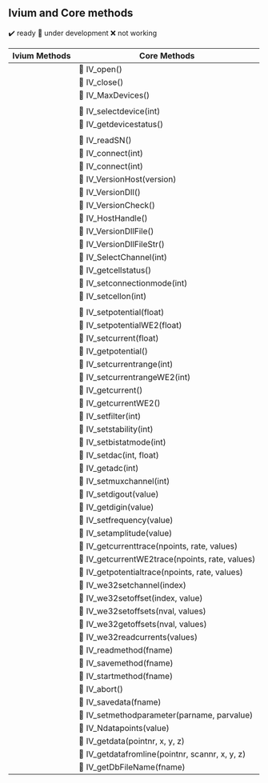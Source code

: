 ## Ivium and Core methods

:heavy_check_mark: ready
:small_orange_diamond: under development
:x: not working

| Ivium Methods | Core Methods                                                    |
| ------------- | --------------------------------------------------------------- |
|               | :small_orange_diamond: IV_open()                                    |
|               | :small_orange_diamond: IV_close()                                   |
|               | :small_orange_diamond: IV_MaxDevices()                              |
|               |                                                                 |
|               | :small_orange_diamond: IV_selectdevice(int)                         |
|               | :small_orange_diamond: IV_getdevicestatus()                         |
|               |                                                                 |
|               | :small_orange_diamond: IV_readSN()                                  |
|               | :small_orange_diamond: IV_connect(int)                              |
|               | :small_orange_diamond: IV_connect(int)                              |
|               | :small_orange_diamond: IV_VersionHost(version)                      |
|               | :small_orange_diamond: IV_VersionDll()                              |
|               | :small_orange_diamond: IV_VersionCheck()                            |
|               | :small_orange_diamond: IV_HostHandle()                              |
|               | :small_orange_diamond: IV_VersionDllFile()                          |
|               | :small_orange_diamond: IV_VersionDllFileStr()                       |
|               | :small_orange_diamond: IV_SelectChannel(int)                        |
|               | :small_orange_diamond: IV_getcellstatus()                           |
|               | :small_orange_diamond: IV_setconnectionmode(int)                    |
|               | :small_orange_diamond: IV_setcellon(int)                            |
|               |                                                                 |
|               | :small_orange_diamond: IV_setpotential(float)                       |
|               | :small_orange_diamond: IV_setpotentialWE2(float)                    |
|               | :small_orange_diamond: IV_setcurrent(float)                         |
|               | :small_orange_diamond: IV_getpotential()                            |
|               | :small_orange_diamond: IV_setcurrentrange(int)                      |
|               | :small_orange_diamond: IV_setcurrentrangeWE2(int)                   |
|               | :small_orange_diamond: IV_getcurrent()                              |
|               | :small_orange_diamond: IV_getcurrentWE2()                           |
|               | :small_orange_diamond: IV_setfilter(int)                            |
|               | :small_orange_diamond: IV_setstability(int)                         |
|               | :small_orange_diamond: IV_setbistatmode(int)                        |
|               | :small_orange_diamond: IV_setdac(int, float)                        |
|               | :small_orange_diamond: IV_getadc(int)                               |
|               | :small_orange_diamond: IV_setmuxchannel(int)                        |
|               | :small_orange_diamond: IV_setdigout(value)                          |
|               | :small_orange_diamond: IV_getdigin(value)                           |
|               | :small_orange_diamond: IV_setfrequency(value)                       |
|               | :small_orange_diamond: IV_setamplitude(value)                       |
|               | :small_orange_diamond: IV_getcurrenttrace(npoints, rate, values)    |
|               | :small_orange_diamond: IV_getcurrentWE2trace(npoints, rate, values) |
|               | :small_orange_diamond: IV_getpotentialtrace(npoints, rate, values)  |
|               | :small_orange_diamond: IV_we32setchannel(index)                     |
|               | :small_orange_diamond: IV_we32setoffset(index, value)               |
|               | :small_orange_diamond: IV_we32setoffsets(nval, values)              |
|               | :small_orange_diamond: IV_we32getoffsets(nval, values)              |
|               | :small_orange_diamond: IV_we32readcurrents(values)                  |
|               | :small_orange_diamond: IV_readmethod(fname)                         |
|               | :small_orange_diamond: IV_savemethod(fname)                         |
|               | :small_orange_diamond: IV_startmethod(fname)                        |
|               | :small_orange_diamond: IV_abort()                                   |
|               | :small_orange_diamond: IV_savedata(fname)                           |
|               | :small_orange_diamond: IV_setmethodparameter(parname, parvalue)     |
|               | :small_orange_diamond: IV_Ndatapoints(value)                        |
|               | :small_orange_diamond: IV_getdata(pointnr, x, y, z)                 |
|               | :small_orange_diamond: IV_getdatafromline(pointnr, scannr, x, y, z) |
|               | :small_orange_diamond: IV_getDbFileName(fname)                  |
